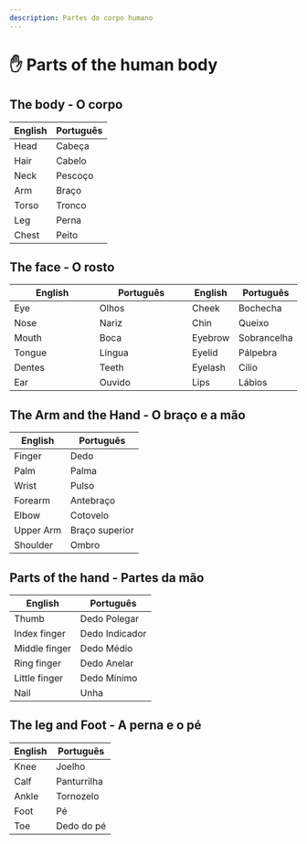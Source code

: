 ```yaml
---
description: Partes do corpo humano
---
```


# ✋ Parts of the human body

## The body - O corpo

| English | Português |
| ------- | --------- |
| Head    | Cabeça    |
| Hair    | Cabelo    |
| Neck    | Pescoço   |
| Arm     | Braço     |
| Torso   | Tronco    |
| Leg     | Perna     |
| Chest   | Peito     |

## The face - O rosto

<table><thead><tr><th width="150">English</th><th width="160">Português</th><th>English</th><th>Português</th></tr></thead><tbody><tr><td>Eye</td><td>Olhos</td><td>Cheek</td><td>Bochecha</td></tr><tr><td>Nose</td><td>Nariz</td><td>Chin</td><td>Queixo</td></tr><tr><td>Mouth</td><td>Boca</td><td>Eyebrow</td><td>Sobrancelha</td></tr><tr><td>Tongue</td><td>Língua</td><td>Eyelid</td><td>Pálpebra</td></tr><tr><td>Dentes</td><td>Teeth</td><td>Eyelash</td><td>Cílio</td></tr><tr><td>Ear</td><td>Ouvido</td><td>Lips</td><td>Lábios</td></tr></tbody></table>

## **The Arm and the Hand -** O braço e a mão

| English   | Português      |
| --------- | -------------- |
| Finger    | Dedo           |
| Palm      | Palma          |
| Wrist     | Pulso          |
| Forearm   | Antebraço      |
| Elbow     | Cotovelo       |
| Upper Arm | Braço superior |
| Shoulder  | Ombro          |

## **Parts of the hand** - Partes da mão

| English       | Português      |
| ------------- | -------------- |
| Thumb         | Dedo Polegar   |
| Index finger  | Dedo Indicador |
| Middle finger | Dedo Médio     |
| Ring finger   | Dedo Anelar    |
| Little finger | Dedo Mínimo    |
| Nail          | Unha           |

## **The leg and Foot -** A perna e o pé

| English | Português   |
| ------- | ----------- |
| Knee    | Joelho      |
| Calf    | Panturrilha |
| Ankle   | Tornozelo   |
| Foot    | Pé          |
| Toe     | Dedo do pé  |
